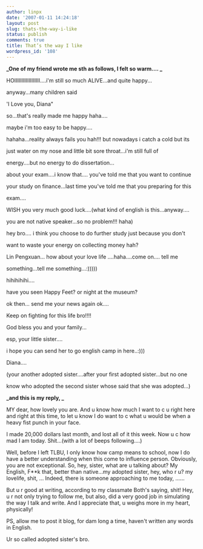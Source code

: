 ```yaml
---
author: linpx
date: '2007-01-11 14:24:18'
layout: post
slug: thats-the-way-i-like
status: publish
comments: true
title: That’s the way I like
wordpress_id: '108'
---
```


**_One of my friend wrote me sth as follows, I felt so warm…. _**

HOIIIIIIIIIIIIIIIIII....i'm still so much ALIVE...and quite happy...

anyway...many children said

'I Love you, Diana"

so...that's really made me happy haha....

maybe i'm too easy to be happy....

hahaha...reality always fails you hah!!! but nowadays i catch a cold but its

just water on my nose and little bit sore throat...i'm still full of

energy....but no energy to do dissertation...

about your exam....i know that.... you've told me that you want to continue

your study on finance...last time you've told me that you preparing for this

exam....

WISH you very much good luck....(what kind of english is this...anyway....

you are not native speaker...so no problem!!! haha)

hey bro.... i think you choose to do further study just because you don't

want to waste your energy on collecting money hah?

Lin Pengxuan... how about your love life ....haha....come on.... tell me

something...tell me something...:)))))

hihihihihi....

have you seen Happy Feet? or night at the museum?

ok then... send me your news again ok....

Keep on fighting for this life bro!!!!

God bless you and your family...

esp, your little sister....

i hope you can send her to go english camp in here..:)))

Diana....

(your another adopted sister....after your first adopted sister...but no one

know who adopted the second sister whose said that she was adopted...)

**_and this is my reply, _**

MY dear, how lovely you are. And u know how much I want to c u right here and
right at this time, to let u know I do want to c what u would be when a heavy
fist punch in your face.

I made 20,000 dollars last month, and lost all of it this week. Now u c how
mad I am today. Shit...(with a lot of beeps following....)

Well, before I left TLBU, I only know how camp means to school, now I do have
a better understanding when this come to influence person. Obviously, you are
not exceptional. So, hey, sister, what are u talking about? My English, F**k
that, better than native...my adopted sister, hey, who r u? my lovelife, shit,
... Indeed, there is someone approaching to me today, ......

But u r good at writing, according to my classmate Both's saying, shit! Hey, u
r not only trying to follow me, but also, did a very good job in simulating
the way I talk and write. And I appreciate that, u weighs more in my heart,
physically!

PS, allow me to post it blog, for dam long a time, haven't written any words
in English.

Ur so called adopted sister's bro.

